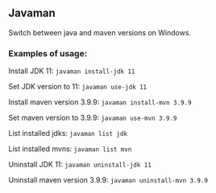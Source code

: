## Javaman

Switch between java and maven versions on Windows.

### Examples of usage:

Install JDK 11: ``javaman install-jdk 11``

Set JDK version to 11: ``javaman use-jdk 11``

Install maven version 3.9.9: ``javaman install-mvn 3.9.9``

Set maven version to 3.9.9: ``javaman use-mvn 3.9.9``

List installed jdks: ``javaman list jdk``

List installed mvns: ``javaman list mvn``

Uninstall JDK 11: ``javaman uninstall-jdk 11``

Uninstall maven version 3.9.9: ``javaman uninstall-mvn 3.9.9``